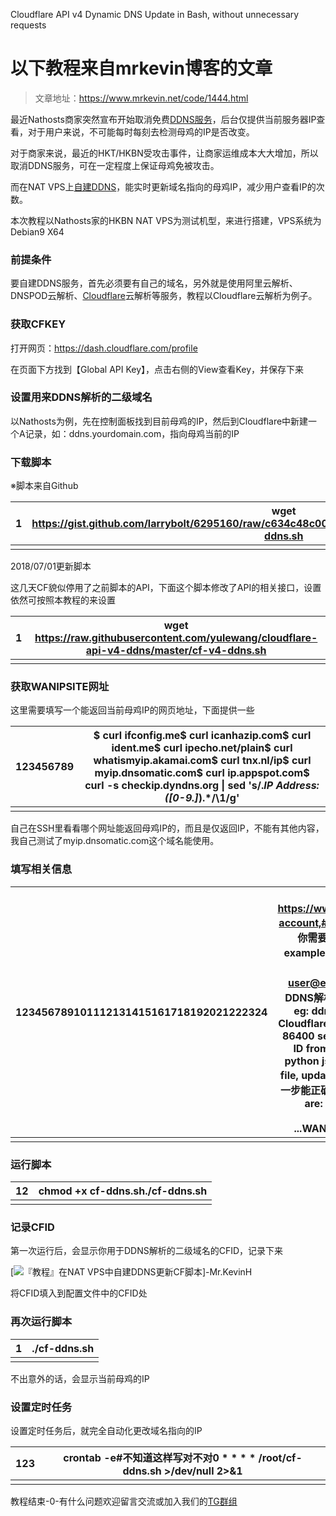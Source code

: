 Cloudflare API v4 Dynamic DNS Update in Bash, without unnecessary requests



# 以下教程来自mrkevin博客的文章

> 文章地址：https://www.mrkevin.net/code/1444.html

最近Nathosts商家突然宣布开始取消免费[DDNS服务](https://www.mrkevin.net/tag/ddns%e6%9c%8d%e5%8a%a1)，后台仅提供当前服务器IP查看，对于用户来说，不可能每时每刻去检测母鸡的IP是否改变。

对于商家来说，最近的HKT/HKBN受攻击事件，让商家运维成本大大增加，所以取消DDNS服务，可在一定程度上保证母鸡免被攻击。

而在NAT VPS上[自建DDNS](https://www.mrkevin.net/tag/%e8%87%aa%e5%bb%baddns)，能实时更新域名指向的母鸡IP，减少用户查看IP的次数。

本次教程以Nathosts家的HKBN NAT VPS为测试机型，来进行搭建，VPS系统为Debian9 X64

### 前提条件

要自建DDNS服务，首先必须要有自己的域名，另外就是使用阿里云解析、DNSPOD云解析、[Cloudflare](https://www.mrkevin.net/tag/cloudflare)云解析等服务，教程以Cloudflare云解析为例子。

### 获取CFKEY

打开网页：<https://dash.cloudflare.com/profile>

在页面下方找到【Global API Key】，点击右侧的View查看Key，并保存下来

### 设置用来DDNS解析的二级域名

以Nathosts为例，先在控制面板找到目前母鸡的IP，然后到Cloudflare中新建一个A记录，如：ddns.yourdomain.com，指向母鸡当前的IP

### 下载脚本

※脚本来自Github

















| 1    | wget https://gist.github.com/larrybolt/6295160/raw/c634c48c001a411240fc78147949a6a32e1de370/cf-ddns.sh |
| ---- | ------------------------------------------------------------ |
|      |                                                              |

2018/07/01更新脚本

这几天CF貌似停用了之前脚本的API，下面这个脚本修改了API的相关接口，设置依然可按照本教程的来设置

















| 1    | wget https://raw.githubusercontent.com/yulewang/cloudflare-api-v4-ddns/master/cf-v4-ddns.sh |
| ---- | ------------------------------------------------------------ |
|      |                                                              |



### 获取WANIPSITE网址

这里需要填写一个能返回当前母鸡IP的网页地址，下面提供一些

















| 123456789 | $ curl ifconfig.me$ curl icanhazip.com$ curl ident.me$ curl ipecho.net/plain$ curl whatismyip.akamai.com$ curl tnx.nl/ip$ curl myip.dnsomatic.com$ curl ip.appspot.com$ curl -s checkip.dyndns.org \| sed 's/.*IP Address: \([0-9\.]*\).*/\1/g' |
| --------- | ------------------------------------------------------------ |
|           |                                                              |

自己在SSH里看看哪个网址能返回母鸡IP的，而且是仅返回IP，不能有其他内容，我自己测试了myip.dnsomatic.com这个域名能使用。

### 填写相关信息



















| 123456789101112131415161718192021222324 | # API key, see https://www.cloudflare.com/a/account/my-account,# 上一步获取的CFKEYCFKEY= #输入你需要解析用来DDNS解析的根域名 eg: example.comCFZONE= # 暂时空着CFID= # 登陆CF的Username, eg: user@example.comCFUSER= # 填写用来DDNS解析的二级域名，与上面设置的要一致, eg: ddns.yourdomain.comCFHOST= # Cloudflare TTL for record, between 120 and 86400 secondsCFTTL=3600# Get domain ID from Cloudflare using awk/sed and python json.toolGETID=true# Ignore local file, update ip anywayFORCE=false# 填写上一步能正确返回母鸡IP的网址, other examples are: bot.whatismyipaddress.com, https://api.ipify.org/ ...WANIPSITE="myip.dnsomatic.com" |
| --------------------------------------- | ------------------------------------------------------------ |
|                                         |                                                              |



### 运行脚本

















| 12   | chmod +x cf-ddns.sh./cf-ddns.sh |
| ---- | ------------------------------- |
|      |                                 |



### 记录CFID

第一次运行后，会显示你用于DDNS解析的二级域名的CFID，记录下来

[![『教程』在NAT VPS中自建DDNS[更新CF脚本\]-Mr.KevinH](https://i.imgur.com/hl4zBw6.png)](https://i.imgur.com/hl4zBw6.png)

将CFID填入到配置文件中的CFID处

### 再次运行脚本

















| 1    | ./cf-ddns.sh |
| ---- | ------------ |
|      |              |

不出意外的话，会显示当前母鸡的IP

### 设置定时任务

设置定时任务后，就完全自动化更改域名指向的IP















| 123  | crontab -e#不知道这样写对不对0 * * * * /root/cf-ddns.sh >/dev/null 2>&1 |
| ---- | ------------------------------------------------------------ |
|      |                                                              |

教程结束-0-有什么问题欢迎留言交流或加入我们的[TG群组](https://t.me/mrkevinh)